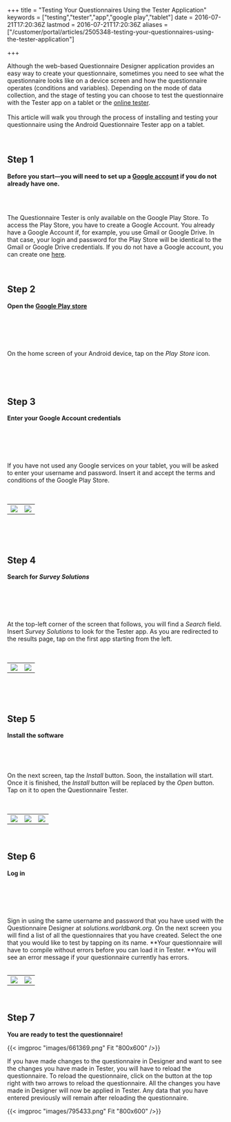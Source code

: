 ﻿+++
title = "Testing Your Questionnaires Using the Tester Application"
keywords = ["testing","tester","app","google play","tablet"]
date = 2016-07-21T17:20:36Z
lastmod = 2016-07-21T17:20:36Z
aliases = ["/customer/portal/articles/2505348-testing-your-questionnaires-using-the-tester-application"]

+++

Although the web-based Questionnaire Designer application provides an
easy way to create your questionnaire, sometimes you need to see what
the questionnaire looks like on a device screen and how the
questionnaire operates (conditions and variables). Depending on the mode
of data collection, and the stage of testing you can choose to test the
questionnaire with the Tester app on a tablet or the [online
tester](/questionnaire-designer/testing-your-questionnaire-with-the-online-tester).    
   
This article will walk you through the process of installing and testing
your questionnaire using the Android Questionnaire Tester app on a
tablet. 

  
 

Step 1
------

  
**Before you start—you will need to set up a [Google
account](https://accounts.google.com/signup) if you do not already have
one.**  
 

 

The Questionnaire Tester is only available on the Google Play Store. To
access the Play Store, you have to create a Google Account. You already
have a Google Account if, for example, you use Gmail or Google Drive. In
that case, your login and password for the Play Store will be identical
to the Gmail or Google Drive credentials. If you do not have a Google
account, you can create one [here](https://accounts.google.com/signup).

 

Step 2
------

  
**Open the [Google Play store](https://play.google.com/store)**  
 

 

 

On the home screen of your Android device, tap on the *Play
Store* icon.  
  
 

 

Step 3
------

  
**Enter your Google Account credentials**  
 

 

 

If you have not used any Google services on your tablet, you will be
asked to enter your username and password. Insert it and accept the
terms and conditions of the Google Play Store.  
  
  
 

<table>
<tbody>
<tr class="odd">
<td><img src="images/661352.png" /></td>
<td><img src="images/661353.png" /></td>
</tr>
</tbody>
</table>

  
 

 

Step 4
------

  
**Search for *Survey Solutions***

 

 

   
At the top-left corner of the screen that follows, you will find a
*Search* field. Insert *Survey Solutions* to look for the Tester app. As
you are redirected to the results page, tap on the first app starting
from the left.  
  
  
 

<table>
<tbody>
<tr class="odd">
<td><img src="images/661355.png" /></td>
<td><img src="images/661357.png" /></td>
</tr>
</tbody>
</table>

  
  
 

 

Step 5
------

  
**Install the software**

 

 

  
On the next screen, tap the *Install* button. Soon, the installation
will start. Once it is finished, the *Install* button will be replaced
by the *Open* button. Tap on it to open the Questionnaire Tester.

  
 

<table>
<tbody>
<tr class="odd">
<td><img src="images/661362.png" /></td>
<td><img src="images/661366.png" /></td>
<td><img src="images/661365.png" /></td>
</tr>
</tbody>
</table>

  
 

Step 6
------

  
**Log in**  
 

 

 

Sign in using the same username and password that you have used with the
Questionnaire Designer at *solutions.worldbank.org*. On the next screen
you will find a list of all the questionnaires that you have created.
Select the one that you would like to test by tapping on its name.
**Your questionnaire will have to compile without errors before you can
load it in Tester. **You will see an error message if your questionnaire
currently has errors.  
 

<table>
<tbody>
<tr class="odd">
<td><img src="images/661367.png" /></td>
<td><img src="images/661368.png" /></td>
</tr>
</tbody>
</table>

  
 

Step 7
------

  
**You are ready to test the questionnaire!**  
  
  
{{< imgproc "images/661369.png" Fit "800x600" />}}

  
If you have made changes to the questionnaire in Designer and want to
see the changes you have made in Tester, you will have to reload the
questionnaire. To reload the questionnaire, click on the button at the
top right with two arrows to reload the questionnaire. All the changes
you have made in Designer will now be applied in Tester. Any data that
you have entered previously will remain after reloading the
questionnaire.  
  
{{< imgproc "images/795433.png" Fit "800x600" />}}
